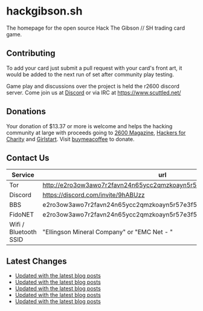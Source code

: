 # hackgibson.sh
The homepage for the open source Hack The Gibson // SH trading card game.


## Contributing

To add your card just submit a pull request with your card's front art, it would be added to the next run of set after community play testing.

Game play and discussions over the project is held the r2600 discord server. Come join us at [Discord](https://discord.com/invite/9hABUzz) or via IRC at https://www.scuttled.net/


## Donations

Your donation of $13.37 or more is welcome and helps the hacking community at large with proceeds going to [2600 Magazine](https://2600.com/), [Hackers for Charity](https://hackersforcharity.org) and [Girlstart](https://girlstart.org).  Visit [buymeacoffee](https://www.buymeacoffee.com/hackgibson.sh) to donate.


## Contact Us

Service | url
-|-
Tor | http://e2ro3ow3awo7r2favn24n65ycc2qmzkoayn5r57e3f56nvjwdcgg32ad.onion
Discord | https://discord.com/invite/9hABUzz
BBS | e2ro3ow3awo7r2favn24n65ycc2qmzkoayn5r57e3f56nvjwdcgg32ad.onion:23
FidoNET | e2ro3ow3awo7r2favn24n65ycc2qmzkoayn5r57e3f56nvjwdcgg32ad.onion:24554
Wifi / Bluetooth SSID | "Ellingson Mineral Company" or "EMC Net - <fidonet address>"

## Latest Changes
<!-- BLOG-POST-LIST:START -->
- [Updated with the latest blog posts](https://github.com/DFW2600/hackgibson.sh/commit/4a1d31513a8be3cdcd8b0c87a8a4b214714dbcf9)
- [Updated with the latest blog posts](https://github.com/DFW2600/hackgibson.sh/commit/4e7f7eb622e32d72d6781e294b711bd2d6afb62a)
- [Updated with the latest blog posts](https://github.com/DFW2600/hackgibson.sh/commit/79819050eb65af661552cafdbfa33e620bfa63e2)
- [Updated with the latest blog posts](https://github.com/DFW2600/hackgibson.sh/commit/34a23b702689202a9b4702151b3349d6d39a0b71)
- [Updated with the latest blog posts](https://github.com/DFW2600/hackgibson.sh/commit/89ceb21e65a031821fedcbf06fbd7a3935294322)
<!-- BLOG-POST-LIST:END -->
